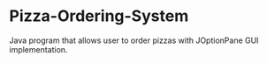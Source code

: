 # Pizza-Ordering-System
Java program that allows user to order pizzas with JOptionPane GUI implementation.
